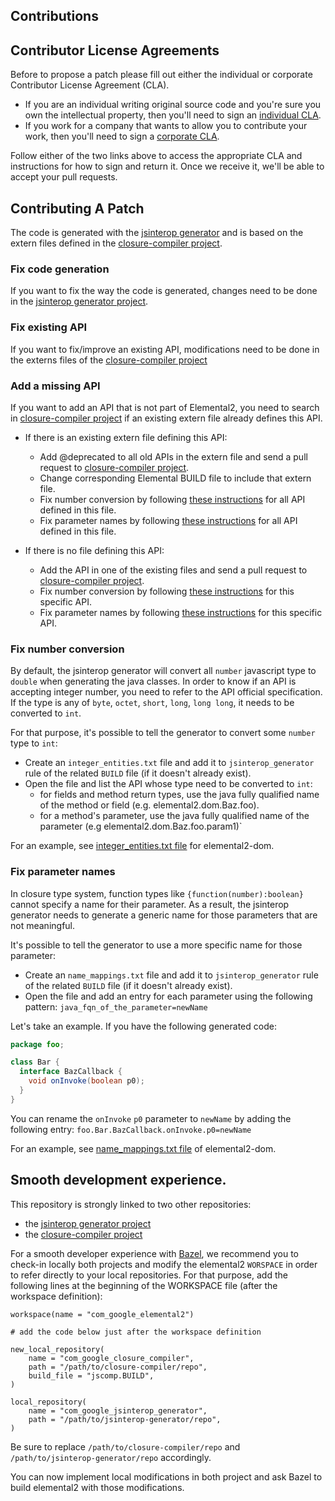 Contributions
--------------
## Contributor License Agreements

Before to propose a patch please fill out either the individual or corporate Contributor License Agreement (CLA).

  * If you are an individual writing original source code and you're sure you own the intellectual property, then you'll need to sign an [individual CLA](http://code.google.com/legal/individual-cla-v1.0.html).
  * If you work for a company that wants to allow you to contribute your work, then you'll need to sign a [corporate CLA](http://code.google.com/legal/corporate-cla-v1.0.html).

Follow either of the two links above to access the appropriate CLA and instructions for how to sign and return it. Once we receive it, we'll be able to accept your pull requests.

## Contributing A Patch

The code is generated with the [jsinterop generator][1] and is based on the extern files defined in the [closure-compiler project].

### Fix code generation

If you want to fix the way the code is generated, changes need to be done in the [jsinterop generator project][1].

### Fix existing API
If you want to fix/improve an existing API, modifications need to be done in the externs files of the [closure-compiler project]

### Add a missing API
If you want to add an API that is not part of Elemental2, you need to search in [closure-compiler project] if an existing extern file already defines this API.

* If there is an existing extern file defining this API:
  - Add @deprecated to all old APIs in the extern file and send a pull request to [closure-compiler project].
  - Change corresponding Elemental BUILD file to include that extern file.
  - Fix number conversion by following [these instructions](#fix-number-conversion) for all API defined in this file.
  - Fix parameter names by following [these instructions](#fix-parameter-names) for all API defined in this file.

* If there is no file defining this API:
  - Add the API in one of the existing files and send a pull request to [closure-compiler project].
  - Fix number conversion by following [these instructions](#fix-number-conversion) for this specific API.
  - Fix parameter names by following [these instructions](#fix-parameter-names) for this specific API.


### Fix number conversion
By default, the jsinterop generator will convert all `number` javascript type to `double` when generating the java classes.
In order to know if an API is accepting integer number, you need to refer to the API official specification. If the type is any of `byte`, `octet`, `short`, `long`, `long long`, it needs to be converted to `int`.

For that purpose, it's possible to tell the generator to convert some `number` type to `int`:
 - Create an `integer_entities.txt` file and add it to `jsinterop_generator` rule of the related `BUILD` file (if it doesn't already exist).
 - Open the file and list the API whose type need to be converted to `int`:
   - for fields and method return types, use the java fully qualified name of the method or field (e.g. elemental2.dom.Baz.foo).
   - for a method's parameter, use the java fully qualified name of the parameter (e.g elemental2.dom.Baz.foo.param1)`

For an example, see [integer_entities.txt file](https://github.com/google/elemental2/blob/master/java/elemental2/dom/integer_entities.txt) for elemental2-dom.

### Fix parameter names
In closure type system, function types like `{function(number):boolean}` cannot specify a name for their parameter. As a result, the jsinterop generator needs to generate a generic name for those parameters that are not meaningful.

It's possible to tell the generator to use a more specific name for those parameter:
 - Create an `name_mappings.txt` file and add it to `jsinterop_generator` rule of the related `BUILD` file (if it doesn't already exist).
 - Open the file and add an entry for each parameter using the following pattern: `java_fqn_of_the_parameter=newName`
 
Let's take an example. If you have the following generated code:

```java
package foo;

class Bar {
  interface BazCallback {
    void onInvoke(boolean p0);
  }
}

```

You can rename the `onInvoke` `p0` parameter to `newName` by adding the following entry:
`foo.Bar.BazCallback.onInvoke.p0=newName`

For an example, see [name_mappings.txt file](https://github.com/google/elemental2/blob/master/java/elemental2/dom/name_mappings.txt) of elemental2-dom.

## Smooth development experience.

This repository is strongly linked to two other repositories:
  - the [jsinterop generator project][1]
  - the [closure-compiler project]

For a smooth developer experience with [Bazel](https://bazel.build/), we recommend you to check-in locally both projects and modify the elemental2 `WORSPACE` in order to refer directly to your local repositories.
For that purpose, add the following lines at the beginning of the WORKSPACE file (after the workspace definition):

    workspace(name = "com_google_elemental2")

    # add the code below just after the workspace definition

    new_local_repository(
        name = "com_google_closure_compiler",
        path = "/path/to/closure-compiler/repo",
        build_file = "jscomp.BUILD",
    )

    local_repository(
        name = "com_google_jsinterop_generator",
        path = "/path/to/jsinterop-generator/repo",
    )

Be sure to replace `/path/to/closure-compiler/repo` and `/path/to/jsinterop-generator/repo` accordingly.


You can now implement local modifications in both project and ask Bazel to build elemental2 with those modifications.


[closure-compiler project]:https://github.com/google/closure-compiler/tree/master/externs
[1]:https://www.github.com/google/jsinterop-generator
